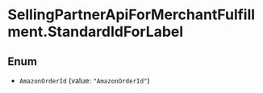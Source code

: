 # SellingPartnerApiForMerchantFulfillment.StandardIdForLabel

## Enum

* `AmazonOrderId` (value: `"AmazonOrderId"`)
